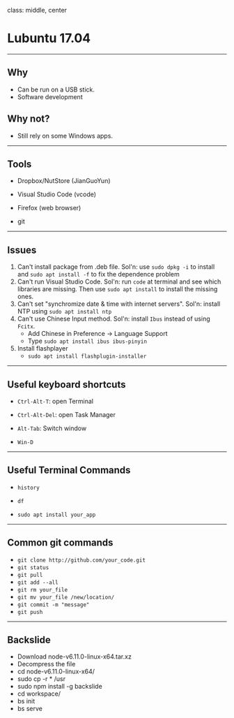class: middle, center

# Lubuntu 17.04

---

## Why

- Can be run on a USB stick.
- Software development

## Why not?

- Still rely on some Windows apps.

---

## Tools

- Dropbox/NutStore (JianGuoYun)

- Visual Studio Code (vcode)

- Firefox (web browser)

- git

---

## Issues

1. Can't install package from .deb file.
   Sol'n: use `sudo dpkg -i` to install and `sudo apt install -f` to fix the dependence problem
2. Can't run Visual Studio Code.
   Sol'n: run `code` at terminal and see which libraries are missing. Then use `sudo apt install` to install the missing ones.
3. Can't set "synchromize date & time with internet servers".
   Sol'n: install NTP using `sudo apt install ntp`
4. Can't use Chinese Input method.
   Sol'n: install `Ibus` instead of using `Fcitx`.
   - Add Chinese in Preference -> Language Support
   - Type `sudo apt install ibus ibus-pinyin`
5. Install flashplayer
    - `sudo apt install flashplugin-installer`

---

## Useful keyboard shortcuts

- `Ctrl-Alt-T`: open Terminal

- `Ctrl-Alt-Del`: open Task Manager

- `Alt-Tab`: Switch window

- `Win-D`

---

## Useful Terminal Commands

- `history`

- `df`

- `sudo apt install your_app`

---

## Common git commands

- `git clone http://github.com/your_code.git`
- `git status`
- `git pull`
- `git add --all`
- `git rm your_file`
- `git mv your_file /new/location/`
- `git commit -m "message"`
- `git push`

---

## Backslide

- Download node-v6.11.0-linux-x64.tar.xz
- Decompress the file
- cd node-v6.11.0-linux-x64/
- sudo cp -r * /usr
- sudo npm install -g backslide
- cd workspace/
- bs init
- bs serve
